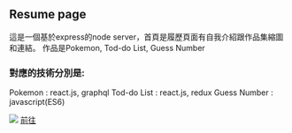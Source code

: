 ## Resume page

這是一個基於express的node server，首頁是履歷頁面有自我介紹跟作品集縮圖和連結。
作品是Pokemon, Tod-do List,  Guess Number

### 對應的技術分別是:
Pokemon : react.js, graphql
Tod-do List : react.js, redux
Guess Number : javascript(ES6)

![](https://media.giphy.com/media/cPT1bMwqjgzAhKnV5V/giphy.gif)
[前往](https://mighty-fabulous-meteorite.glitch.me)
